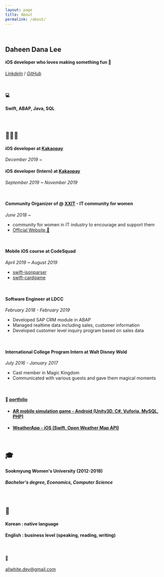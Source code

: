 ```yaml
---
layout: page
title: About
permalink: /about/
---
```




&nbsp;

## Daheen Dana Lee 

#### iOS developer who loves making something fun 🤪

[*LinkdeIn*](https://www.linkedin.com/in/daheen-dana-lee-622bb1189/) / [*GitHub*](https://github.com/daheenallwhite)

&nbsp;

#### 💻

#### Swift, ABAP, Java, SQL

&nbsp;

## 🏃🏻‍♀️ 

#### iOS developer at [Kakaopay](https://www.kakaopay.com/)

*December 2019 ~*

#### iOS developer (Intern) at [Kakaopay](https://www.kakaopay.com/)

*September 2019 ~ November 2019*

&nbsp;

#### Community Organizer of @ [XXIT](https://twitter.com/officialXXIT) - IT community for women

*June 2018 ~*

- community for women in IT industry to encourage and support them
- [Official Website 🔗](https://xxit.world/)

&nbsp;

#### Mobile iOS course at CodeSquad

*April 2019 ~ August 2019* 

- [swift-jsonparser](https://github.com/daheenallwhite/swift-jsonparser)
- [swift-cardgame](https://github.com/daheenallwhite/swift-cardgame)

&nbsp;

#### Software Engineer at LDCC

*February 2018 - February 2019* 

- Developed SAP CRM module in ABAP 
- Managed realtime data including sales, customer information 
- Developed customer level inquiry program based on sales data

&nbsp;

#### International College Program Intern at Walt Disney Wold

*July 2016 - January 2017*

- Cast member in Magic Kingdom
- Communicated with various guests and gave them magical moments

&nbsp;

#### 📂 [portfolio](https://daheenallwhite.github.io/portfolio/)

- #### [AR mobile simulation game - Android (Unity3D, C#, Vuforia, MySQL, PHP)](https://github.com/daheenallwhite/ARSimulationGame_SnowFlake)

- #### [WeatherApp - iOS (Swift, Open Weather Map API)](https://github.com/daheenallwhite/WeatherApp)

&nbsp;

## :mortar_board:

#### Sookmyung Women's University (2012-2018)

##### Bachelor's degree, Economics, Computer Science

&nbsp;

## 🧒

#### Korean : native language

#### English : business level (speaking, reading, writing)

&nbsp;

#### :envelope_with_arrow:

[allwhite.dev@gmail.com](mailto:allwhite.dev@gmail.com)
